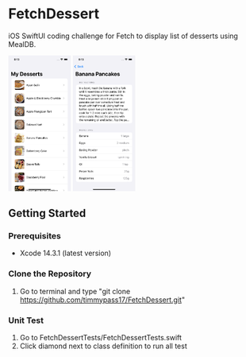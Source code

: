 # FetchDessert

iOS SwiftUI coding challenge for Fetch to display list of desserts using MealDB.

<p float="left">
  <img src="https://github.com/timmypass17/FetchDessert/blob/main/desserts.png" width=25% height=25%>
  <img src="https://github.com/timmypass17/FetchDessert/blob/main/dessertsDetail.png" width=25% height=25%>
<p>


## Getting Started

### Prerequisites

- Xcode 14.3.1 (latest version)

### Clone the Repository

1. Go to terminal and type "git clone https://github.com/timmypass17/FetchDessert.git"

### Unit Test
1. Go to FetchDessertTests/FetchDessertTests.swift
2. Click diamond next to class definition to run all test
